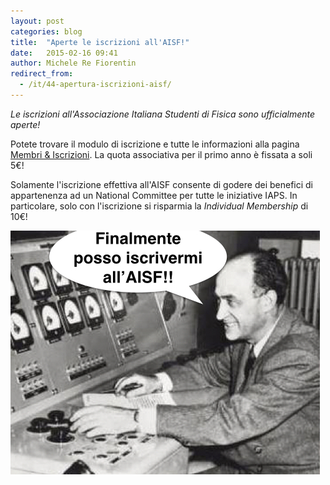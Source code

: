 ```yaml
---
layout: post
categories: blog
title:  "Aperte le iscrizioni all'AISF!"
date:   2015-02-16 09:41
author: Michele Re Fiorentin
redirect_from:
  - /it/44-apertura-iscrizioni-aisf/
---
```


*Le iscrizioni all'Associazione Italiana Studenti di Fisica sono ufficialmente aperte!*

Potete trovare il modulo di iscrizione e tutte le informazioni alla pagina [Membri & Iscrizioni](/iscrizione/). La quota associativa per il primo anno è fissata a soli 5€!

Solamente l'iscrizione effettiva all'AISF consente di godere dei benefici di appartenenza ad un National Committee per tutte le iniziative IAPS. In particolare, solo con l'iscrizione si risparmia la _Individual Membership_ di 10€!


![](/img/blog/fermi2.jpg)
